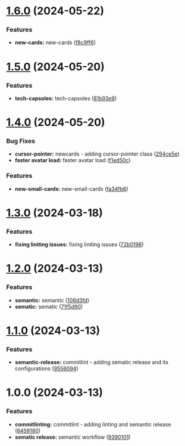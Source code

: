 # [1.6.0](https://github.com/akibrahimug/portfolio-frontend/compare/v1.5.0...v1.6.0) (2024-05-22)


### Features

* **new-cards:** new-cards ([f8c9ff6](https://github.com/akibrahimug/portfolio-frontend/commit/f8c9ff69127c040467e7ba2b6b38df1101a26abe))

# [1.5.0](https://github.com/akibrahimug/portfolio-frontend/compare/v1.4.0...v1.5.0) (2024-05-20)


### Features

* **tech-capsoles:** tech-capsoles ([81b93e9](https://github.com/akibrahimug/portfolio-frontend/commit/81b93e9c1cd66dce228cb9f24f6d6b89b4abdb74))

# [1.4.0](https://github.com/akibrahimug/portfolio-frontend/compare/v1.3.0...v1.4.0) (2024-05-20)


### Bug Fixes

* **cursor-pointer:** newcards - adding cursor-pointer class ([294ce5e](https://github.com/akibrahimug/portfolio-frontend/commit/294ce5e7b177a9288a475d9bc64f0cb7f9843b34))
* **faster avatar load:** faster avatar load ([f1ed50c](https://github.com/akibrahimug/portfolio-frontend/commit/f1ed50ca1b825b157cf4d6a1a4c8b1b4c83abd1f))


### Features

* **new-small-cards:** new-small-cards ([fa34fb6](https://github.com/akibrahimug/portfolio-frontend/commit/fa34fb6a07aa53fdbd29af1c5ee5ef95987731fb))

# [1.3.0](https://github.com/akibrahimug/portfolio-frontend/compare/v1.2.0...v1.3.0) (2024-03-18)


### Features

* **fixing liniting issues:** fixing liniting issues ([72b0198](https://github.com/akibrahimug/portfolio-frontend/commit/72b0198a64160a4cf91a0ee1b56ceba645ecb34e))

# [1.2.0](https://github.com/akibrahimug/portfolio-frontend/compare/v1.1.0...v1.2.0) (2024-03-13)


### Features

* **semantic:** semantic ([108d3fd](https://github.com/akibrahimug/portfolio-frontend/commit/108d3fd2c6a73fd62db84d44293a7db37a964182))
* **sematic:** sematic ([71f5d90](https://github.com/akibrahimug/portfolio-frontend/commit/71f5d907139b5325fd1563bf8dbfa2b93529fc99))

# [1.1.0](https://github.com/akibrahimug/portfolio-frontend/compare/v1.0.0...v1.1.0) (2024-03-13)


### Features

* **semantic-release:** commitlint - adding sematic release and its configurations ([9556094](https://github.com/akibrahimug/portfolio-frontend/commit/9556094119c204c5a27b7eacbecba98997206f9d))

# 1.0.0 (2024-03-13)


### Features

* **commitlinting:** commitlint - adding linting and semantic release ([6458180](https://github.com/akibrahimug/portfolio-frontend/commit/6458180f55efad18f3eee721c6ac7ef2101c7fbb))
* **sematic release:** semantic workflow ([9390101](https://github.com/akibrahimug/portfolio-frontend/commit/93901017e1ba202301ac25b4b912bd4b81d5b6ab))
